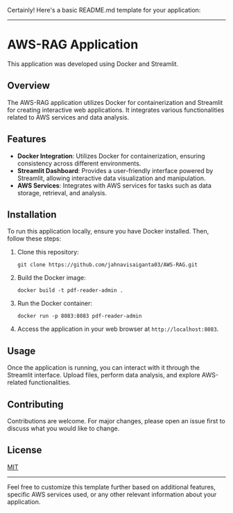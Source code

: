 Certainly! Here's a basic README.md template for your application:

---

# AWS-RAG Application

This application was developed using Docker and Streamlit.

## Overview

The AWS-RAG application utilizes Docker for containerization and Streamlit for creating interactive web applications. It integrates various functionalities related to AWS services and data analysis.

## Features

- **Docker Integration**: Utilizes Docker for containerization, ensuring consistency across different environments.
- **Streamlit Dashboard**: Provides a user-friendly interface powered by Streamlit, allowing interactive data visualization and manipulation.
- **AWS Services**: Integrates with AWS services for tasks such as data storage, retrieval, and analysis.

## Installation

To run this application locally, ensure you have Docker installed. Then, follow these steps:

1. Clone this repository:

   ```
   git clone https://github.com/jahnavisaiganta03/AWS-RAG.git
   ```

2. Build the Docker image:

   ```
   docker build -t pdf-reader-admin .
   ```

3. Run the Docker container:

   ```
   docker run -p 8083:8083 pdf-reader-admin
   ```

4. Access the application in your web browser at `http://localhost:8083`.

## Usage

Once the application is running, you can interact with it through the Streamlit interface. Upload files, perform data analysis, and explore AWS-related functionalities.

## Contributing

Contributions are welcome. For major changes, please open an issue first to discuss what you would like to change.

## License

[MIT](https://choosealicense.com/licenses/mit/)

---

Feel free to customize this template further based on additional features, specific AWS services used, or any other relevant information about your application.
